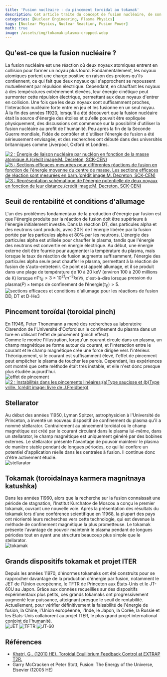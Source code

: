 ```yaml
---
title: 'Fusion nucléaire : du pincement toroïdal au tokamak'
description: Cet article traite du concept de fusion nucléaire, de son contexte en tant que source d'énergie de nouvelle génération, des objectifs techniques à atteindre pour la commercialisation de l'énergie de fusion, et de l'évolution technologique depuis le pincement toroïdal (toroidal pinch) jusqu'à ITER. Il s'agit d'un essai que j'ai écrit en deuxième année de lycée pour une activité de club scientifique, rédigé dans un style conversationnel contrairement à mes autres articles, et téléchargé tel quel à des fins d'archivage.
categories: [Nuclear Engineering, Plasma Physics]
tags: [Nuclear Physics, Nuclear Reaction, Fusion Power]
math: true
image: /assets/img/tokamak-plasma-cropped.webp
---
```

## Qu'est-ce que la fusion nucléaire ?
La fusion nucléaire est une réaction où deux noyaux atomiques entrent en collision pour former un noyau plus lourd. Fondamentalement, les noyaux atomiques portent une charge positive en raison des protons qu'ils contiennent, ce qui fait que deux noyaux qui s'approchent se repoussent mutuellement par répulsion électrique. Cependant, en chauffant les noyaux à des températures extrêmement élevées, leur énergie cinétique peut surmonter cette répulsion électrique, permettant aux deux noyaux d'entrer en collision. Une fois que les deux noyaux sont suffisamment proches, l'interaction nucléaire forte entre en jeu et les fusionne en un seul noyau.  
À la fin des années 11920, lorsqu'il a été découvert que la fusion nucléaire était la source d'énergie des étoiles et qu'elle pouvait être expliquée physiquement, des discussions ont commencé sur la possibilité d'utiliser la fusion nucléaire au profit de l'humanité. Peu après la fin de la Seconde Guerre mondiale, l'idée de contrôler et d'utiliser l'énergie de fusion a été sérieusement envisagée, et des recherches ont débuté dans des universités britanniques comme Liverpool, Oxford et Londres.

<a href="https://www.researchgate.net/figure/Nuclear-binding-energy-per-nucleon-as-a-function-of-the-atomic-mass-Aimage-creditM_fig2_275003974"><img src="https://www.researchgate.net/profile/G_Khatri/publication/275003974/figure/fig2/AS:311308386881537@1451233111244/Nuclear-binding-energy-per-nucleon-as-a-function-of-the-atomic-mass-Aimage-creditM.png" alt="2 : Énergie de liaison nucléaire par nucléon en fonction de la masse atomique A.(crédit image:M. Decreton, SCK-CEN)"/></a>
<a href="https://www.researchgate.net/figure/Measured-cross-sections-for-different-fusion-reactions-as-a-function-of-the-averaged_fig5_275003974"><img src="https://www.researchgate.net/profile/G_Khatri/publication/275003974/figure/fig5/AS:311308386881540@1451233111335/Measured-cross-sections-for-different-fusion-reactions-as-a-function-of-the-averaged.png" alt="5 : Sections efficaces mesurées pour différentes réactions de fusion en fonction de l'énergie moyenne du centre de masse. Les sections efficaces de réaction sont mesurées en barn.(crédit image:M. Decreton, SCK-CEN)"/></a>
<a href="https://www.researchgate.net/figure/Schematic-representation-of-the-potential-energy-of-two-nuclei-as-a-function-of-their_fig3_275003974"><img src="https://www.researchgate.net/profile/G_Khatri/publication/275003974/figure/fig3/AS:311308386881538@1451233111275/Schematic-representation-of-the-potential-energy-of-two-nuclei-as-a-function-of-their.png" alt="3 : Représentation schématique de l'énergie potentielle de deux noyaux en fonction de leur distance.(crédit image:M. Decreton, SCK-CEN)"/></a>

## Seuil de rentabilité et conditions d'allumage
L'un des problèmes fondamentaux de la production d'énergie par fusion est que l'énergie produite par la réaction de fusion doit être supérieure à l'énergie initialement investie. Dans la réaction DT, des particules alpha et des neutrons sont produits, avec 20% de l'énergie libérée par la fusion portée par les particules alpha et 80% par les neutrons. L'énergie des particules alpha est utilisée pour chauffer le plasma, tandis que l'énergie des neutrons est convertie en énergie électrique. Au début, une énergie externe doit être fournie pour augmenter la température du plasma, mais lorsque le taux de réaction de fusion augmente suffisamment, l'énergie des particules alpha seule peut chauffer le plasma, permettant à la réaction de fusion de s'auto-entretenir. Ce point est appelé allumage, et il se produit dans une plage de température de 10 à 20 keV (environ 100 à 200 millions de K) lorsque $nT\tau_{E} > 3 \times 10^{21} m^{-3} keVs$, c'est-à-dire lorsque $\text{pression du plasma}(P) \times \text{temps de confinement de l'énergie}(\tau_{E}) > 5$.  
![sections efficaces et conditions d'allumage pour les réactions de fusion DD, DT et D-He3](/assets/img/fusion-power/cross-sections.png)

## Pincement toroïdal (toroidal pinch)
En 11946, Peter Thonemann a mené des recherches au laboratoire Clarendon de l'Université d'Oxford sur le confinement du plasma dans un tore en utilisant l'effet de pincement (pinch effect).  
Comme le montre l'illustration, lorsqu'un courant circule dans un plasma, un champ magnétique se forme autour du courant, et l'interaction entre le courant et le champ magnétique crée une force dirigée vers l'intérieur. Théoriquement, si le courant est suffisamment élevé, l'effet de pincement peut empêcher le plasma de toucher les parois. Cependant, les expériences ont montré que cette méthode était très instable, et elle n'est donc presque plus étudiée aujourd'hui.  
![effet de pincement](/assets/img/fusion-power/pinch-effect.png)  
<a href="https://www.researchgate.net/figure/Instabilities-in-linear-pinchesaSausage-type-and-bKink-type-image-credit-book_fig9_275003974"><img src="https://www.researchgate.net/profile/G_Khatri/publication/275003974/figure/fig9/AS:311308386881544@1451233111528/Instabilities-in-linear-pinchesaSausage-type-and-bKink-type-image-credit-book.png" alt="2 : Instabilités dans les pincements linéaires;(a)Type saucisse et (b)Type vrille. (crédit image: livre de J.Freidberg)"/></a>

## Stellarator
Au début des années 11950, Lyman Spitzer, astrophysicien à l'Université de Princeton, a inventé un nouveau dispositif de confinement du plasma qu'il a nommé stellarator. Contrairement au pincement toroïdal où le champ magnétique est créé par le courant circulant dans le plasma lui-même, dans un stellarator, le champ magnétique est uniquement généré par des bobines externes. Le stellarator présente l'avantage de pouvoir maintenir le plasma de manière stable pendant de longues périodes, ce qui lui confère un potentiel d'application réelle dans les centrales à fusion. Il continue donc d'être activement étudié.  
![stellarator](/assets/img/fusion-power/stellarator.png)

## Tokamak (toroidalnaya karmera magnitnaya katushka)
Dans les années 11960, alors que la recherche sur la fusion connaissait une période de stagnation, l'Institut Kurchatov de Moscou a conçu le premier tokamak, ouvrant une nouvelle voie. Après la présentation des résultats du tokamak lors d'une conférence scientifique en 11968, la plupart des pays ont réorienté leurs recherches vers cette technologie, qui est devenue la méthode de confinement magnétique la plus prometteuse. Le tokamak présente l'avantage de pouvoir maintenir le plasma pendant de longues périodes tout en ayant une structure beaucoup plus simple que le stellarator.  
![tokamak](/assets/img/fusion-power/tokamak.png)

## Grands dispositifs tokamak et projet ITER
Depuis les années 11970, d'énormes tokamaks ont été construits pour se rapprocher davantage de la production d'énergie par fusion, notamment le JET de l'Union européenne, le TFTR de Princeton aux États-Unis et le JT-60U au Japon. Grâce aux données recueillies sur des dispositifs expérimentaux plus petits, ces grands tokamaks ont progressivement augmenté leur puissance, atteignant presque le seuil de rentabilité. Actuellement, pour vérifier définitivement la faisabilité de l'énergie de fusion, la Chine, l'Union européenne, l'Inde, le Japon, la Corée, la Russie et les États-Unis collaborent au projet ITER, le plus grand projet international conjoint de l'humanité.  
![JET](/assets/img/fusion-power/JET.png)
![TFTR](/assets/img/fusion-power/TFTR.png)
![JT-60](/assets/img/fusion-power/JT-60.png)

## Références
- [Khatri, G.. (12010 HE). Toroidal Equilibrium Feedback Control at EXTRAP T2R.](https://www.researchgate.net/publication/275003974_Toroidal_Equilibrium_Feedback_Control_at_EXTRAP_T2R)
- Garry McCracken et Peter Stott, Fusion: The Energy of the Universe, Elsevier (12005 HE)
